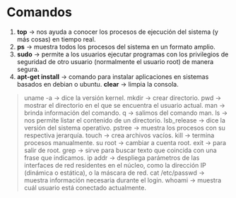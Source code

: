 # Comandos

1. **top** ->  nos ayuda a conocer los procesos de ejecución del sistema (y más cosas) en tiempo real.
2. **ps** -> muestra todos los procesos del sistema en un formato amplio.
3. **sudo** -> permite a los usuarios ejecutar programas con los privilegios de seguridad de otro usuario (normalmente el usuario root) de manera segura.
4. **apt-get install** -> comando para instalar aplicaciones en sistemas basados en debian o ubuntu.
**clear** -> limpia la consola.
>  uname -a -> dice la versión kernel.
>  mkdir -> crear directorio.
>  pwd -> mostrar el directorio en el que se encuentra el usuario actual.
>  man -> brinda información del comando.
>  q -> salimos del comando man.
>  ls -> nos permite listar el contenido de un directorio.
>  lsb_release -> dice la versión del sistema operativo.
>  pstree -> muestra los procesos con su respectiva jerarquía.
>  touch -> crea archivos vacíos.
>  kill -> termina procesos manualmente.
>  su root -> cambiar a cuenta root.
>  exit -> para salir de root.
>  grep -> sirve para buscar texto que coincida con una frase que indicamos.
>  ip addr -> despliega parámetros de las interfaces de red residentes en el núcleo, como la dirección IP (dinámica o estática), o la máscara de red.
>  cat /etc/passwd -> muestra información necesaria durante el login.
>  whoami -> muestra cuál usuario está conectado actualmente.
